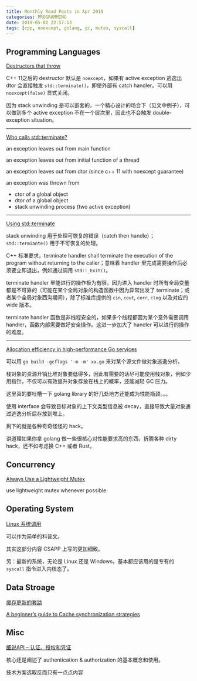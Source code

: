 ```yaml
---
title: Monthly Read Posts in Apr 2019
categories: PROGRAMMING
date: 2019-05-02 22:57:13
tags: [cpp, noexcept, golang, gc, mutex, syscall]
---
```


## Programming Languages

[Destructors that throw](https://akrzemi1.wordpress.com/2011/09/21/destructors-that-throw/)

C++ 11之后的 destructor 默认是 `noexcept`，如果有 active exception 逃逸出 dtor 会直接触发 `std::terminate()`，即使外部有 catch handler。可以用 `noexcept(false)` 显式关闭。

因为 stack unwinding 是可以嵌套的，一个精心设计的场合下（见文中例子），可以做到多个 active exception 不在一个层次里，因此也不会触发 double-exception situation。

---

[Who calls std::terminate?](https://akrzemi1.wordpress.com/2011/09/28/who-calls-stdterminate/)

an exception leaves out from main function

an exception leaves out from initial function of a thread

an exception leaves out from dtor (since c++ 11 with noexcept guarantee)
<!-- more -->
an exception was thrown from

- ctor of a global object
- dtor of a global object
- stack unwinding process (two active exception)

---

[Using std::terminate](https://akrzemi1.wordpress.com/2011/10/05/using-stdterminate/)

stack unwinding 用于处理可恢复的错误（catch then handle）；`std::termiante()` 用于不可恢复的处理。

C++ 标准要求，terminate handler shall terminate the execution of the program without returning to the caller；意味着 handler 里完成需要操作后必须要立即退出，例如通过调用 `std::_Exit()`。

terminate handler 里能进行的操作极为有限，因为进入 handler 时所有全局变量都是不可靠的（可能在某个全局对象的构造函数中因为异常出发了 terminate；或者某个全局对象西沟期间），除了标准库提供的 `cin`, `cout`, `cerr`, `clog` 以及对应的 wide 版本。

terminate handler 函数是非线程安全的，如果多个线程都因为某个意外需要调用 handler，函数内部需要做好安全操作。这进一步加大了 handler 可以进行的操作的难度。

---

[Allocation efficiency in high-performance Go services](https://segment.com/blog/allocation-efficiency-in-high-performance-go-services/)

可以用 `go build -gcflags '-m -m' xx.go` 来对某个源文件做对象逃逸分析。

栈对象的资源开销比堆对象要低得多，因此有需要的话尽可能使用栈对象，例如少用指针，不仅可以有效提升对象存放在栈上的概率，还能减轻 GC 压力。

这里真的要吐槽一下 golang library 的好几处地方还能成为性能瓶颈。。。

使用 interface 会导致目标对象的上下文类型信息被 decay，直接导致大量对象通过逃逸分析后存放到堆上。

剩下的就是各种奇奇怪怪的 hack。

讲道理如果你拿 golang 做一些很核心对性能要求高的东西，折腾各种 dirty hack，还不如考虑换 C++ 或者 Rust。

## Concurrency

[Always Use a Lightweight Mutex](https://preshing.com/20111124/always-use-a-lightweight-mutex/)

use lightweight mutex whenever possible.

## Operating System

[Linux 系统调用](http://blog.sae.sina.com.cn/archives/2200)

可以作为简单的科普文。

其实这部分内容 CSAPP 上写的更加细致。

另：最新的系统，无论是 Linux 还是 Windows，基本都应该用的是专有的 `syscall` 指令进入内核态了。

## Data Stroage

[缓存更新的套路](https://coolshell.cn/articles/17416.html)

[A beginner’s guide to Cache synchronization strategies](https://vladmihalcea.com/a-beginners-guide-to-cache-synchronization-strategies/)


## Misc

[细说API – 认证、授权和凭证](https://insights.thoughtworks.cn/api-2/)

核心还是阐述了 authentication & authorization 的基本概念和使用。

技术方案选取反而只有一点点内容